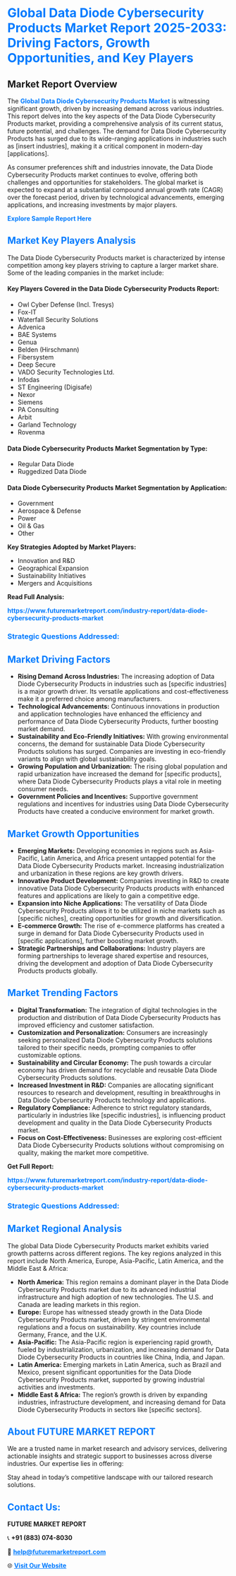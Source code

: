 <h1 style="color: #007BFF;">Global Data Diode Cybersecurity Products Market Report 2025-2033: Driving Factors, Growth Opportunities, and Key Players</h1>

<section id="overview">
<h2>Market Report Overview</h2>
<p>The <a href="https://www.futuremarketreport.com/industry-report/data-diode-cybersecurity-products-market" style="color: #007BFF; text-decoration: none;"><strong>Global Data Diode Cybersecurity Products Market</strong></a> is witnessing significant growth, driven by increasing demand across various industries. This report delves into the key aspects of the Data Diode Cybersecurity Products market, providing a comprehensive analysis of its current status, future potential, and challenges. The demand for Data Diode Cybersecurity Products has surged due to its wide-ranging applications in industries such as [insert industries], making it a critical component in modern-day [applications].</p>
<p>As consumer preferences shift and industries innovate, the Data Diode Cybersecurity Products market continues to evolve, offering both challenges and opportunities for stakeholders. The global market is expected to expand at a substantial compound annual growth rate (CAGR) over the forecast period, driven by technological advancements, emerging applications, and increasing investments by major players.</p>
</section>

<section id="overview">
<p><a href="https://www.futuremarketreport.com/request-sample/reportId=45513" style="color: #007BFF; text-decoration: none;"><strong>Explore Sample Report Here</strong></a></p>
</section>

<section id="key-players">
<h2 style="color: #007BFF;">Market Key Players Analysis</h2>
<p>The Data Diode Cybersecurity Products market is characterized by intense competition among key players striving to capture a larger market share. Some of the leading companies in the market include:</p>
<h4>Key Players Covered in the Data Diode Cybersecurity Products Report:</h4>
<ul><li>Owl Cyber Defense (Incl. Tresys)</li><li>Fox-IT</li><li>Waterfall Security Solutions</li><li>Advenica</li><li>BAE Systems</li><li>Genua</li><li>Belden (Hirschmann)</li><li>Fibersystem</li><li>Deep Secure</li><li>VADO Security Technologies Ltd.</li><li>Infodas</li><li>ST Engineering (Digisafe)</li><li>Nexor</li><li>Siemens</li><li>PA Consulting</li><li>Arbit</li><li>Garland Technology</li><li>Rovenma</li></ul>
<h4>Data Diode Cybersecurity Products Market Segmentation by Type:</h4>
<ul><li>Regular Data Diode</li><li>Ruggedized Data Diode</li></ul>

<h4>Data Diode Cybersecurity Products Market Segmentation by Application:</h4>
<ul><li>Government</li><li>Aerospace &amp; Defense</li><li>Power</li><li>Oil &amp; Gas</li><li>Other</li></ul>
<p><strong>Key Strategies Adopted by Market Players:</strong></p>
<ul>
<li>Innovation and R&D</li>
<li>Geographical Expansion</li>
<li>Sustainability Initiatives</li>
<li>Mergers and Acquisitions</li>
</ul>
</section>

<section>
<p><strong>Read Full Analysis: </strong></p><a href="https://www.futuremarketreport.com/industry-report/data-diode-cybersecurity-products-market" style="color: #007BFF; text-decoration: none;"><strong>https://www.futuremarketreport.com/industry-report/data-diode-cybersecurity-products-market</strong></a>
<h3 style="color: #007BFF;">Strategic Questions Addressed:</h3>
</section>

<section id="driving-factors">
<h2 style="color: #007BFF;">Market Driving Factors</h2>
<ul>
<li><strong>Rising Demand Across Industries:</strong> The increasing adoption of Data Diode Cybersecurity Products in industries such as [specific industries] is a major growth driver. Its versatile applications and cost-effectiveness make it a preferred choice among manufacturers.</li>
<li><strong>Technological Advancements:</strong> Continuous innovations in production and application technologies have enhanced the efficiency and performance of Data Diode Cybersecurity Products, further boosting market demand.</li>
<li><strong>Sustainability and Eco-Friendly Initiatives:</strong> With growing environmental concerns, the demand for sustainable Data Diode Cybersecurity Products solutions has surged. Companies are investing in eco-friendly variants to align with global sustainability goals.</li>
<li><strong>Growing Population and Urbanization:</strong> The rising global population and rapid urbanization have increased the demand for [specific products], where Data Diode Cybersecurity Products plays a vital role in meeting consumer needs.</li>
<li><strong>Government Policies and Incentives:</strong> Supportive government regulations and incentives for industries using Data Diode Cybersecurity Products have created a conducive environment for market growth.</li>
</ul>
</section>

<section id="growth-opportunities">
<h2 style="color: #007BFF;">Market Growth Opportunities</h2>
<ul>
<li><strong>Emerging Markets:</strong> Developing economies in regions such as Asia-Pacific, Latin America, and Africa present untapped potential for the Data Diode Cybersecurity Products market. Increasing industrialization and urbanization in these regions are key growth drivers.</li>
<li><strong>Innovative Product Development:</strong> Companies investing in R&D to create innovative Data Diode Cybersecurity Products products with enhanced features and applications are likely to gain a competitive edge.</li>
<li><strong>Expansion into Niche Applications:</strong> The versatility of Data Diode Cybersecurity Products allows it to be utilized in niche markets such as [specific niches], creating opportunities for growth and diversification.</li>
<li><strong>E-commerce Growth:</strong> The rise of e-commerce platforms has created a surge in demand for Data Diode Cybersecurity Products used in [specific applications], further boosting market growth.</li>
<li><strong>Strategic Partnerships and Collaborations:</strong> Industry players are forming partnerships to leverage shared expertise and resources, driving the development and adoption of Data Diode Cybersecurity Products products globally.</li>
</ul>
</section>

<section id="trending-factors">
<h2 style="color: #007BFF;">Market Trending Factors</h2>
<ul>
<li><strong>Digital Transformation:</strong> The integration of digital technologies in the production and distribution of Data Diode Cybersecurity Products has improved efficiency and customer satisfaction.</li>
<li><strong>Customization and Personalization:</strong> Consumers are increasingly seeking personalized Data Diode Cybersecurity Products solutions tailored to their specific needs, prompting companies to offer customizable options.</li>
<li><strong>Sustainability and Circular Economy:</strong> The push towards a circular economy has driven demand for recyclable and reusable Data Diode Cybersecurity Products solutions.</li>
<li><strong>Increased Investment in R&D:</strong> Companies are allocating significant resources to research and development, resulting in breakthroughs in Data Diode Cybersecurity Products technology and applications.</li>
<li><strong>Regulatory Compliance:</strong> Adherence to strict regulatory standards, particularly in industries like [specific industries], is influencing product development and quality in the Data Diode Cybersecurity Products market.</li>
<li><strong>Focus on Cost-Effectiveness:</strong> Businesses are exploring cost-efficient Data Diode Cybersecurity Products solutions without compromising on quality, making the market more competitive.</li>
</ul>
</section>

<section>
<p><strong>Get Full Report: </strong></p><a href="https://www.futuremarketreport.com/industry-report/data-diode-cybersecurity-products-market" style="color: #007BFF; text-decoration: none;"><strong>https://www.futuremarketreport.com/industry-report/data-diode-cybersecurity-products-market</strong></a>
<h3 style="color: #007BFF;">Strategic Questions Addressed:</h3>
</section>


<section id="regional-analysis">
<h2 style="color: #007BFF;">Market Regional Analysis</h2>
<p>The global Data Diode Cybersecurity Products market exhibits varied growth patterns across different regions. The key regions analyzed in this report include North America, Europe, Asia-Pacific, Latin America, and the Middle East & Africa:</p>
<ul>
<li><strong>North America:</strong> This region remains a dominant player in the Data Diode Cybersecurity Products market due to its advanced industrial infrastructure and high adoption of new technologies. The U.S. and Canada are leading markets in this region.</li>
<li><strong>Europe:</strong> Europe has witnessed steady growth in the Data Diode Cybersecurity Products market, driven by stringent environmental regulations and a focus on sustainability. Key countries include Germany, France, and the U.K.</li>
<li><strong>Asia-Pacific:</strong> The Asia-Pacific region is experiencing rapid growth, fueled by industrialization, urbanization, and increasing demand for Data Diode Cybersecurity Products in countries like China, India, and Japan.</li>
<li><strong>Latin America:</strong> Emerging markets in Latin America, such as Brazil and Mexico, present significant opportunities for the Data Diode Cybersecurity Products market, supported by growing industrial activities and investments.</li>
<li><strong>Middle East & Africa:</strong> The region’s growth is driven by expanding industries, infrastructure development, and increasing demand for Data Diode Cybersecurity Products in sectors like [specific sectors].</li>
</ul>
</section>

<footer>
<h2 style="color: #007BFF;">About FUTURE MARKET REPORT</h2>
<p>We are a trusted name in market research and advisory services, delivering actionable insights and strategic support to businesses across diverse industries. Our expertise lies in offering:</p>

<p>Stay ahead in today’s competitive landscape with our tailored research solutions.</p>

<h2 style="color: #007BFF;">Contact Us:</h2>
<p><strong>FUTURE MARKET REPORT</strong></p>
<p>📞 <strong>+91 (883) 074-8030</strong></p>
<p>📧 <strong><a href="mailto:help@futuremarketreport.com" style="color: #007BFF;">help@futuremarketreport.com</a></strong></p>
<p>🌐 <strong><a href="https://www.futuremarketreport.com/" style="color: #007BFF;">Visit Our Website</a></strong></p>
</footer>